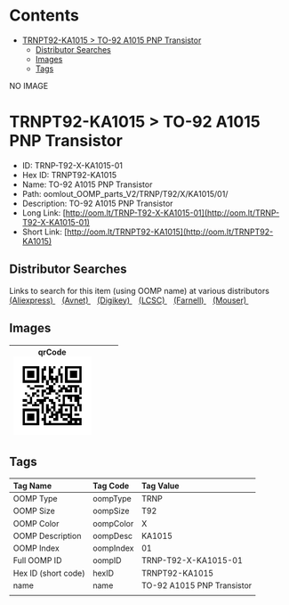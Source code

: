 



Contents
========

* [TRNPT92-KA1015 > TO-92 A1015 PNP Transistor](#trnpt92-ka1015--to-92-a1015-pnp-transistor)
	* [Distributor Searches](#distributor-searches)
	* [Images](#images)
	* [Tags](#tags)
  
NO IMAGE  
# TRNPT92-KA1015 > TO-92 A1015 PNP Transistor

- ID: TRNP-T92-X-KA1015-01
- Hex ID: TRNPT92-KA1015
- Name: TO-92 A1015 PNP Transistor
- Path: oomlout_OOMP_parts_V2/TRNP/T92/X/KA1015/01/
- Description: TO-92 A1015 PNP Transistor
- Long Link: [http://oom.lt/TRNP-T92-X-KA1015-01](http://oom.lt/TRNP-T92-X-KA1015-01)
- Short Link: [http://oom.lt/TRNPT92-KA1015](http://oom.lt/TRNPT92-KA1015)

## Distributor Searches
  
Links to search for this item (using OOMP name) at various distributors  
[(Aliexpress) ](https://www.aliexpress.com/wholesale?SearchText=1117TO-92+A1015+PNP+Transistor)&nbsp;&nbsp;&nbsp;[(Avnet) ](https://www.avnet.com/shop/us/search/TO-92+A1015+PNP+Transistor)&nbsp;&nbsp;&nbsp;[(Digikey) ](https://www.digikey.co.uk/en/products/result?s=TO-92+A1015+PNP+Transistor)&nbsp;&nbsp;&nbsp;[(LCSC) ](https://www.lcsc.com/search?q=TO-92+A1015+PNP+Transistor)&nbsp;&nbsp;&nbsp;[(Farnell) ](https://uk.farnell.com/search?st=TO-92+A1015+PNP+Transistor)&nbsp;&nbsp;&nbsp;[(Mouser) ](https://www.mouser.com/c/?q=TO-92+A1015+PNP+Transistor)&nbsp;&nbsp;&nbsp;
## Images
  

|qrCode<br>[![](https://raw.githubusercontent.com/oomlout/oomlout_OOMP_parts_V2/main/TRNP/T92/X/KA1015/01/qrCode_140.png)](https://github.com/oomlout/oomlout_OOMP_parts_V2/tree/main/TRNP/T92/X/KA1015/01/qrCode.png)||||
| :---: | :---: | :---: | :---: |

## Tags
  

|Tag Name|Tag Code|Tag Value|
| :--- | :--- | :--- |
|OOMP Type|oompType|TRNP|
|OOMP Size|oompSize|T92|
|OOMP Color|oompColor|X|
|OOMP Description|oompDesc|KA1015|
|OOMP Index|oompIndex|01|
|Full OOMP ID|oompID|TRNP-T92-X-KA1015-01|
|Hex ID (short code)|hexID|TRNPT92-KA1015|
|name|name|TO-92 A1015 PNP Transistor|
||||
